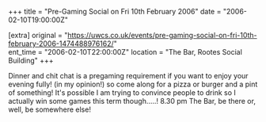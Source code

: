 +++
title = "Pre-Gaming Social on Fri 10th February 2006"
date = "2006-02-10T19:00:00Z"

[extra]
original = "https://uwcs.co.uk/events/pre-gaming-social-on-fri-10th-february-2006-1474488976162/"    
ent_time = "2006-02-10T22:00:00Z"
location = "The Bar, Rootes Social Building"
+++

Dinner and chit chat is a pregaming requirement if you want to enjoy your evening fully\! (in my opinion\!) so come along for a pizza or burger and a pint of something\! It's possible I am trying to convince people to drink so I actually win some games this term though.....\! 8.30 pm The Bar, be there or, well, be somewhere else\!

